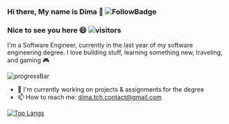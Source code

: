 ### Hi there, My name is Dima 👋 ![FollowBadge](https://img.shields.io/github/followers/DimaTc?label=Follow&style=social)  
### Nice to see you here 😄 ![visitors](https://visitor-badge.glitch.me/badge?page_id=DimaTc.DimaTc)  

I'm a Software Engineer, currently in the last year of my software engineering degree.  I love building stuff, learning something new,  traveling, and gaming 🎮

 ![progressBar](https://progress-bar.dev/4/?scale=4&title=Degree%20Progress&suffix=Y)

- 🏫 I'm currently working on projects & assignments for the degree 
- 📫 How to reach me: dima.tch.contact@gmail.com  

[![Top Langs](https://github-readme-stats.vercel.app/api/top-langs/?username=DimaTc)](https://github.com/DimaTc/github-readme-stats)



